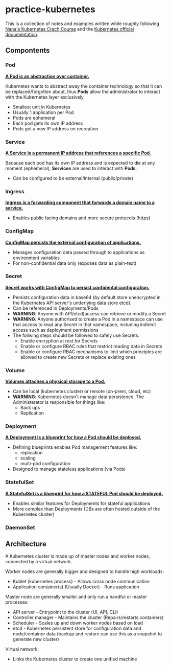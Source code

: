 # practice-kubernetes

This is a collection of notes and examples written while roughly following [Nana's Kubernetes Crach Course](https://www.youtube.com/watch?v=s_o8dwzRlu4) and the [Kubernetes official documentation](https://kubernetes.io/docs/home/).

## Compontents

### Pod

<u>**A Pod is an abstraction over container.**</u>

Kubernetes wants to abstract away the container technology so that it can be replaced/forgotten about, thus **Pods** allow the administrator to interact with the Kubernetes layer exclusively.

* Smallest unit in Kubernetes
* Usually 1 application per Pod
* Pods are ephemeral
* Each pod gets its own IP address
* Pods get a new IP address on recreation

### Service

**<u>A Service is a permanent IP address that references a specific Pod.</u>**

Because each pod has its own IP address and is expected to die at any moment (ephemeral), **Services** are used to interact with **Pods**.

* Can be configured to be external/internal (public/private)

### Ingress

**<u>Ingress is a forwarding component that forwards a domain name to a service.</u>**

* Enables public facing domains and more secure protocols (https)

### ConfigMap

**<u>ConfigMap persists the external configuration of applications.</u>**

* Manages configuration data passed through to applications as environment variables
* For non-confidential data only (exposes data as plain-text)

### Secret

**<u>Secret works with ConfigMap to persist confidental configuration.</u>**

* Persists configuration data in base64 (by default store unencrypted in the Kubernetes API server's underlying data store etcd).
* Can be referenced in Deployments/Pods
* **WARNING**: Anyone with API/etcd)access can retrieve or modify a Secret
* **WARNING**: Anyone authorised to create a Pod in a namespace can use that access to read any Secret in that namespace, including indirect access such as deployment permissions
* The follwing steps should be followed to safely use Secrets:
  * Enable encryption at rest for Secrets
  * Enable or configure RBAC rules that restrict reading data in Secrets
  * Enable or configure RBAC mechanisms to limit which principles are allowed to create new Secrets or replace existing ones

### Volume

**<u>Volumes attaches a physical storage to a Pod.</u>**

* Can be local (kubernetes cluster) or remote (on-prem, cloud, etc)
* **WARNING**: Kubernetes doesn't manage data persistence. The Administerator is responsible for things like:
  * Back ups
  * Replication

### Deployment

**<u>A Deployment is a blueprint for how a Pod should be deployed.</u>**

* Defining blueprints enables Pod management features like:
  * replication
  * scaling
  * multi-pod configuration
* Designed to manage stateless applications (via Pods)

### StatefulSet

**<u>A StatefulSet is a blueprint for how a STATEFUL Pod should be deployed.</u>**

* Enables similar features for Deployments for stateful applications
* More complex than Deployments (DBs are often hosted outside of the Kubernetes cluster)

### DaemonSet

## Architecture

A Kubernetes cluster is made up of master nodes and worker nodes, connected by a virtual network.

Worker nodes are generally bigger and designed to handle high workloads:

* Kublet (kubernetes process) - Allows cross node communication
* Application container(s) (Usually Docker) - Runs application

Master node are generally smaller and only run a handful or master processes:

* API server - Entrypoint to the cluster (UI, API, CLI)
* Controller manager - Maintains the cluster (Repairs/restarts containers)
* Scheduler - Scales up and down worker nodes based on load
* etcd - Kubernetes persistent store for configuration data and node/container data (backup and restore can use this as a snapshot to generate new cluster)

Virtual network:

* Links the Kubernetes cluster to create one unified machine